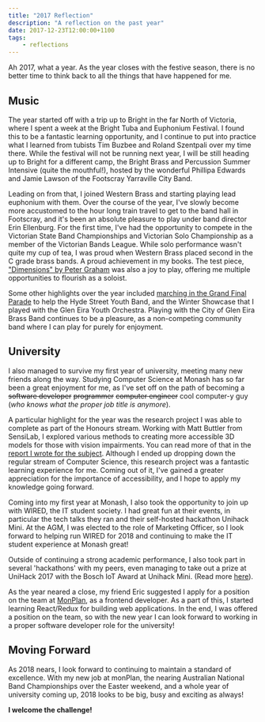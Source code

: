 ```yaml
---
title: "2017 Reflection"
description: "A reflection on the past year"
date: 2017-12-23T12:00:00+1100
tags:
    - reflections
---
```


Ah 2017, what a year. As the year closes with the festive season, there is no better time to think back to all the things that have happened for me.

<!--more-->

## Music

The year started off with a trip up to Bright in the far North of Victoria, where I spent a week at the Bright Tuba and Euphonium Festival. I found this to be a fantastic learning opportunity, and I continue to put into practice what I learned from tubists Tim Buzbee and Roland Szentpali over my time there. While the festival will not be running next year, I will be still heading up to Bright for a different camp, the Bright Brass and Percussion Summer Intensive (quite the mouthful!), hosted by the wonderful Phillipa Edwards and Jamie Lawson of the Footscray Yarraville City Band.

Leading on from that, I joined Western Brass and starting playing lead euphonium with them. Over the course of the year, I've slowly become more accustomed to the hour long train travel to get to the band hall in Footscray, and it's been an absolute pleasure to play under band director Erin Ellenburg. For the first time, I've had the opportunity to compete in the Victorian State Band Championships and Victorian Solo Championship as a member of the Victorian Bands League. While solo performance wasn't quite my cup of tea, I was proud when Western Brass placed second in the C grade brass bands. A proud achievement in my books. The test piece, ["Dimensions" by Peter Graham](https://www.youtube.com/watch?v=68LrKNzxyEE) was also a joy to play, offering me multiple opportunities to flourish as a soloist.

Some other highlights over the year included [marching in the Grand Final Parade](http://hsyb.org.au/grand-final-parade-2017/) to help the Hyde Street Youth Band, and the Winter Showcase that I played with the Glen Eira Youth Orchestra. Playing with the City of Glen Eira Brass Band continues to be a pleasure, as a non-competing community band where I can play for purely for enjoyment.

## University

I also managed to survive my first year of university, meeting many new friends along the way. Studying Computer Science at Monash has so far been a great enjoyment for me, as I've set off on the path of becoming a ~~software developer~~ ~~programmer~~ ~~computer engineer~~ cool computer-y guy (_who knows what the proper job title is anymore_).

A particular highlight for the year was the research project I was able to complete as part of the Honours stream. Working with Matt Buttler from SensiLab, I explored various methods to creating more accessible 3D models for those with vision impairments. You can read more of that in the [report I wrote for the subject](http://github.com/nchlswhttkr/fit1041/). Although I ended up dropping down the regular stream of Computer Science, this research project was a fantastic learning experience for me. Coming out of it, I've gained a greater appreciation for the importance of accessibility, and I hope to apply my knowledge going forward.

Coming into my first year at Monash, I also took the opportunity to join up with WIRED, the IT student society. I had great fun at their events, in particular the tech talks they ran and their self-hosted hackathon Unihack Mini. At the AGM, I was elected to the role of Marketing Officer, so I look forward to helping run WIRED for 2018 and continuing to make the IT student experience at Monash great!

Outside of continuing a strong academic performance, I also took part in several 'hackathons' with my peers, even managing to take out a prize at UniHack 2017 with the Bosch IoT Award at Unihack Mini. (Read more [here](../unihack-2017/)).

As the year neared a close, my friend Eric suggested I apply for a position on the team at [MonPlan](https://monplan.github.io/), as a frontend developer. As a part of this, I started learning React/Redux for building web applications. In the end, I was offered a position on the team, so with the new year I can look forward to working in a proper software developer role for the university!

## Moving Forward

As 2018 nears, I look forward to continuing to maintain a standard of excellence. With my new job at monPlan, the nearing Australian National Band Championships over the Easter weekend, and a whole year of university coming up, 2018 looks to be big, busy and exciting as always!

<span class="center-text"><strong>I welcome the challenge!</strong></span>
